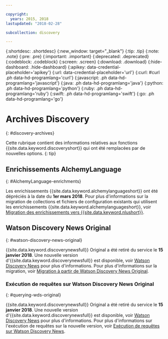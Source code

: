 ```yaml
---

copyright:
  years: 2015, 2018
lastupdated: "2018-02-28"

subcollection: discovery

---
```


{:shortdesc: .shortdesc}
{:new_window: target="_blank"}
{:tip: .tip}
{:note: .note}
{:pre: .pre}
{:important: .important}
{:deprecated: .deprecated}
{:codeblock: .codeblock}
{:screen: .screen}
{:download: .download}
{:hide-dashboard: .hide-dashboard}
{:apikey: data-credential-placeholder='apikey'} 
{:url: data-credential-placeholder='url'}
{:curl: #curl .ph data-hd-programlang='curl'}
{:javascript: .ph data-hd-programlang='javascript'}
{:java: .ph data-hd-programlang='java'}
{:python: .ph data-hd-programlang='python'}
{:ruby: .ph data-hd-programlang='ruby'}
{:swift: .ph data-hd-programlang='swift'}
{:go: .ph data-hd-programlang='go'}

# Archives Discovery
{: #discovery-archives}

Cette rubrique contient des informations relatives aux fonctions {{site.data.keyword.discoveryshort}} qui ont été remplacées par de nouvelles options.
{: tip}

## Enrichissements AlchemyLanguage
{: #AlchemyLanguage-enrichments}

Les enrichissements {{site.data.keyword.alchemylanguageshort}} ont été dépréciés à la date du **1er mars 2018**. Pour plus d'informations sur la migration de collections et fichiers de configuration existants qui utilisent les enrichissements {{site.data.keyword.alchemylanguageshort}}, voir [Migration des enrichissements vers {{site.data.keyword.nlushort}}](/docs/services/discovery?topic=discovery-migrate-nlu#migrate-nlu).

## Watson Discovery News Original
{: #watson-discovery-news-original}

{{site.data.keyword.discoverynewsfull}} Original a été retiré du service le **15 janvier 2018**. Une nouvelle version d'{{site.data.keyword.discoverynewsfull}} est disponible, voir [Watson Discovery News](/docs/services/discovery?topic=discovery-watson-discovery-news#watson-discovery-news) pour plus d'informations.
Pour plus d'informations sur la migration, voir [Migration à partir de Watson Discovery News Original](/docs/services/discovery?topic=discovery-migrate-bwdn#migrate-bwdn).

### Exécution de requêtes sur Watson Discovery News Original
{: #querying-wds-original}

{{site.data.keyword.discoverynewsfull}} Original a été retiré du service le **15 janvier 2018**. Une nouvelle version d'{{site.data.keyword.discoverynewsfull}} est disponible, voir [Watson Discovery News](/docs/services/discovery?topic=discovery-watson-discovery-news#watson-discovery-news) pour plus d'informations. Pour plus d'informations sur l'exécution de requêtes sur la nouvelle version, voir [Exécution de requêtes sur Watson Discovery News](/docs/services/discovery?topic=discovery-query-concepts#querying-news).

